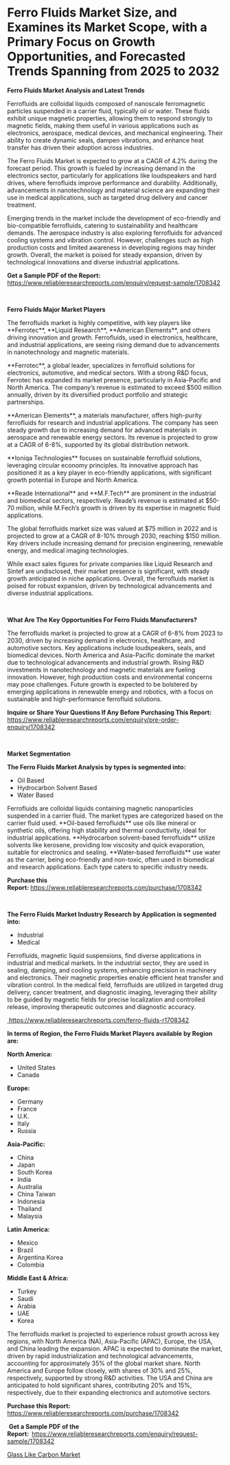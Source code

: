 <p><h1>Ferro Fluids Market Size, and Examines its Market Scope, with a Primary Focus on Growth Opportunities, and Forecasted Trends Spanning from 2025 to 2032</h1></p><p><strong>Ferro Fluids Market Analysis and Latest Trends</strong></p>
<p><p>Ferrofluids are colloidal liquids composed of nanoscale ferromagnetic particles suspended in a carrier fluid, typically oil or water. These fluids exhibit unique magnetic properties, allowing them to respond strongly to magnetic fields, making them useful in various applications such as electronics, aerospace, medical devices, and mechanical engineering. Their ability to create dynamic seals, dampen vibrations, and enhance heat transfer has driven their adoption across industries.</p><p>The Ferro Fluids Market is expected to grow at a CAGR of 4.2% during the forecast period. This growth is fueled by increasing demand in the electronics sector, particularly for applications like loudspeakers and hard drives, where ferrofluids improve performance and durability. Additionally, advancements in nanotechnology and material science are expanding their use in medical applications, such as targeted drug delivery and cancer treatment.</p><p>Emerging trends in the market include the development of eco-friendly and bio-compatible ferrofluids, catering to sustainability and healthcare demands. The aerospace industry is also exploring ferrofluids for advanced cooling systems and vibration control. However, challenges such as high production costs and limited awareness in developing regions may hinder growth. Overall, the market is poised for steady expansion, driven by technological innovations and diverse industrial applications.</p></p>
<p><strong>Get a Sample PDF of the Report:&nbsp;</strong> <a href="https://www.reliableresearchreports.com/enquiry/request-sample/1708342?utm_campaign=2181&utm_medium=2&utm_source=Github&utm_content=ia&utm_term=24012025&utm_id=ferro-fluids">https://www.reliableresearchreports.com/enquiry/request-sample/1708342</a></p>
<p>&nbsp;</p>
<p><strong>Ferro Fluids Major Market Players</strong></p>
<p><p>The ferrofluids market is highly competitive, with key players like **Ferrotec**, **Liquid Research**, **American Elements**, and others driving innovation and growth. Ferrofluids, used in electronics, healthcare, and industrial applications, are seeing rising demand due to advancements in nanotechnology and magnetic materials.</p><p>**Ferrotec**, a global leader, specializes in ferrofluid solutions for electronics, automotive, and medical sectors. With a strong R&D focus, Ferrotec has expanded its market presence, particularly in Asia-Pacific and North America. The company’s revenue is estimated to exceed $500 million annually, driven by its diversified product portfolio and strategic partnerships.</p><p>**American Elements**, a materials manufacturer, offers high-purity ferrofluids for research and industrial applications. The company has seen steady growth due to increasing demand for advanced materials in aerospace and renewable energy sectors. Its revenue is projected to grow at a CAGR of 6-8%, supported by its global distribution network.</p><p>**Ioniqa Technologies** focuses on sustainable ferrofluid solutions, leveraging circular economy principles. Its innovative approach has positioned it as a key player in eco-friendly applications, with significant growth potential in Europe and North America.</p><p>**Reade International** and **M.F.Tech** are prominent in the industrial and biomedical sectors, respectively. Reade’s revenue is estimated at $50-70 million, while M.Fech’s growth is driven by its expertise in magnetic fluid applications.</p><p>The global ferrofluids market size was valued at $75 million in 2022 and is projected to grow at a CAGR of 8-10% through 2030, reaching $150 million. Key drivers include increasing demand for precision engineering, renewable energy, and medical imaging technologies.</p><p>While exact sales figures for private companies like Liquid Research and Sintef are undisclosed, their market presence is significant, with steady growth anticipated in niche applications. Overall, the ferrofluids market is poised for robust expansion, driven by technological advancements and diverse industrial applications.</p></p>
<p>&nbsp;</p>
<p><strong>What Are The Key Opportunities For Ferro Fluids Manufacturers?</strong></p>
<p><p>The ferrofluids market is projected to grow at a CAGR of 6-8% from 2023 to 2030, driven by increasing demand in electronics, healthcare, and automotive sectors. Key applications include loudspeakers, seals, and biomedical devices. North America and Asia-Pacific dominate the market due to technological advancements and industrial growth. Rising R&D investments in nanotechnology and magnetic materials are fueling innovation. However, high production costs and environmental concerns may pose challenges. Future growth is expected to be bolstered by emerging applications in renewable energy and robotics, with a focus on sustainable and high-performance ferrofluid solutions.</p></p>
<p><strong>Inquire or Share Your Questions If Any Before Purchasing This Report:</strong> <a href="https://www.reliableresearchreports.com/enquiry/pre-order-enquiry/1708342?utm_campaign=2181&utm_medium=2&utm_source=Github&utm_content=ia&utm_term=24012025&utm_id=ferro-fluids">https://www.reliableresearchreports.com/enquiry/pre-order-enquiry/1708342</a></p>
<p>&nbsp;</p>
<p><strong>Market Segmentation</strong></p>
<p><strong>The Ferro Fluids Market Analysis by types is segmented into:</strong></p>
<p><ul><li>Oil Based</li><li>Hydrocarbon Solvent Based</li><li>Water Based</li></ul></p>
<p><p>Ferrofluids are colloidal liquids containing magnetic nanoparticles suspended in a carrier fluid. The market types are categorized based on the carrier fluid used. **Oil-based ferrofluids** use oils like mineral or synthetic oils, offering high stability and thermal conductivity, ideal for industrial applications. **Hydrocarbon solvent-based ferrofluids** utilize solvents like kerosene, providing low viscosity and quick evaporation, suitable for electronics and sealing. **Water-based ferrofluids** use water as the carrier, being eco-friendly and non-toxic, often used in biomedical and research applications. Each type caters to specific industry needs.</p></p>
<p><strong>Purchase this Report:&nbsp;</strong><a href="https://www.reliableresearchreports.com/purchase/1708342?utm_campaign=2181&utm_medium=2&utm_source=Github&utm_content=ia&utm_term=24012025&utm_id=ferro-fluids">https://www.reliableresearchreports.com/purchase/1708342</a></p>
<p>&nbsp;</p>
<p><strong>The Ferro Fluids Market Industry Research by Application is segmented into:</strong></p>
<p><ul><li>Industrial</li><li>Medical</li></ul></p>
<p><p>Ferrofluids, magnetic liquid suspensions, find diverse applications in industrial and medical markets. In the industrial sector, they are used in sealing, damping, and cooling systems, enhancing precision in machinery and electronics. Their magnetic properties enable efficient heat transfer and vibration control. In the medical field, ferrofluids are utilized in targeted drug delivery, cancer treatment, and diagnostic imaging, leveraging their ability to be guided by magnetic fields for precise localization and controlled release, improving therapeutic outcomes and diagnostic accuracy.</p></p>
<p><a href="https://www.reliableresearchreports.com/ferro-fluids-r1708342?utm_campaign=2181&utm_medium=2&utm_source=Github&utm_content=ia&utm_term=24012025&utm_id=ferro-fluids">&nbsp;https://www.reliableresearchreports.com/ferro-fluids-r1708342</a></p>
<p><strong>In terms of Region, the Ferro Fluids Market Players available by Region are:</strong></p>
<p>
    <p> <strong> North America: </strong>
        <ul>
            <li>United States</li>
            <li>Canada</li>
        </ul>
        </p> 
    <p> <strong> Europe: </strong>
        <ul>
            <li>Germany</li>
            <li>France</li>
            <li>U.K.</li>
            <li>Italy</li>
            <li>Russia</li>
        </ul>
        </p> 
    <p> <strong> Asia-Pacific: </strong>
        <ul>
            <li>China</li>
            <li>Japan</li>
            <li>South Korea</li>
            <li>India</li>
            <li>Australia</li>
            <li>China Taiwan</li>
            <li>Indonesia</li>
            <li>Thailand</li>
            <li>Malaysia</li>
        </ul>
        </p> 
    <p> <strong> Latin America: </strong>
        <ul>
            <li>Mexico</li>
            <li>Brazil</li>
            <li>Argentina Korea</li>
            <li>Colombia</li>
        </ul>
        </p> 
    <p> <strong> Middle East & Africa: </strong>
        <ul>
            <li>Turkey</li>
            <li>Saudi</li>
            <li>Arabia</li>
            <li>UAE</li>
            <li>Korea</li>
        </ul>
    </p>
    </p>
<p><p>The ferrofluids market is projected to experience robust growth across key regions, with North America (NA), Asia-Pacific (APAC), Europe, the USA, and China leading the expansion. APAC is expected to dominate the market, driven by rapid industrialization and technological advancements, accounting for approximately 35% of the global market share. North America and Europe follow closely, with shares of 30% and 25%, respectively, supported by strong R&D activities. The USA and China are anticipated to hold significant shares, contributing 20% and 15%, respectively, due to their expanding electronics and automotive sectors.</p></p>
<p><strong>Purchase this Report: </strong><a href="https://www.reliableresearchreports.com/purchase/1708342?utm_campaign=2181&utm_medium=2&utm_source=Github&utm_content=ia&utm_term=24012025&utm_id=ferro-fluids">https://www.reliableresearchreports.com/purchase/1708342</a></p>
<p>&nbsp;<strong>Get a Sample PDF of the Report:&nbsp;&nbsp;</strong><a href="https://www.reliableresearchreports.com/enquiry/request-sample/1708342?utm_campaign=2181&utm_medium=2&utm_source=Github&utm_content=ia&utm_term=24012025&utm_id=ferro-fluids">https://www.reliableresearchreports.com/enquiry/request-sample/1708342</a></p>
<p><strong></strong></p>
<p><p><a href="https://github.com/AshikRahman991/Market-Research-Report-List-1/blob/main/glass-like-carbon-market.md?utm_campaign=2181&utm_medium=2&utm_source=Github&utm_content=ia&utm_term=24012025&utm_id=ferro-fluids">Glass Like Carbon Market</a></p></p>